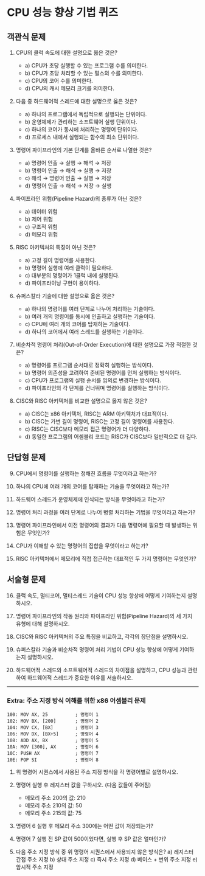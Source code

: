 # CPU 성능 향상 기법 퀴즈

## 객관식 문제

1. CPU의 클럭 속도에 대한 설명으로 옳은 것은?

   - a) CPU가 초당 실행할 수 있는 프로그램 수를 의미한다.
   - b) CPU가 초당 처리할 수 있는 펄스의 수를 의미한다.
   - c) CPU의 코어 수를 의미한다.
   - d) CPU의 캐시 메모리 크기를 의미한다.

2. 다음 중 하드웨어적 스레드에 대한 설명으로 옳은 것은?

   - a) 하나의 프로그램에서 독립적으로 실행되는 단위이다.
   - b) 운영체제가 관리하는 소프트웨어 실행 단위이다.
   - c) 하나의 코어가 동시에 처리하는 명령어 단위이다.
   - d) 프로세스 내에서 실행되는 함수의 최소 단위이다.

3. 명령어 파이프라인의 기본 단계를 올바른 순서로 나열한 것은?

   - a) 명령어 인출 → 실행 → 해석 → 저장
   - b) 명령어 인출 → 해석 → 실행 → 저장
   - c) 해석 → 명령어 인출 → 실행 → 저장
   - d) 명령어 인출 → 해석 → 저장 → 실행

4. 파이프라인 위험(Pipeline Hazard)의 종류가 아닌 것은?

   - a) 데이터 위험
   - b) 제어 위험
   - c) 구조적 위험
   - d) 메모리 위험

5. RISC 아키텍처의 특징이 아닌 것은?

   - a) 고정 길이 명령어를 사용한다.
   - b) 명령어 실행에 여러 클럭이 필요하다.
   - c) 대부분의 명령어가 1클럭 내에 실행된다.
   - d) 파이프라이닝 구현이 용이하다.

6. 슈퍼스칼라 기술에 대한 설명으로 옳은 것은?

   - a) 하나의 명령어를 여러 단계로 나누어 처리하는 기술이다.
   - b) 여러 개의 명령어를 동시에 인출하고 실행하는 기술이다.
   - c) CPU에 여러 개의 코어를 탑재하는 기술이다.
   - d) 하나의 코어에서 여러 스레드를 실행하는 기술이다.

7. 비순차적 명령어 처리(Out-of-Order Execution)에 대한 설명으로 가장 적절한 것은?

   - a) 명령어를 프로그램 순서대로 정확히 실행하는 방식이다.
   - b) 명령어 의존성을 고려하여 준비된 명령어를 먼저 실행하는 방식이다.
   - c) CPU가 프로그램의 실행 순서를 임의로 변경하는 방식이다.
   - d) 파이프라인의 각 단계를 건너뛰며 명령어를 실행하는 방식이다.

8. CISC와 RISC 아키텍처를 비교한 설명으로 옳지 않은 것은?
   - a) CISC는 x86 아키텍처, RISC는 ARM 아키텍처가 대표적이다.
   - b) CISC는 가변 길이 명령어, RISC는 고정 길이 명령어를 사용한다.
   - c) RISC는 CISC보다 메모리 접근 명령어가 더 다양하다.
   - d) 동일한 프로그램의 어셈블리 코드는 RISC가 CISC보다 일반적으로 더 길다.

## 단답형 문제

9. CPU에서 명령어를 실행하는 정해진 흐름을 무엇이라고 하는가?

10. 하나의 CPU에 여러 개의 코어를 탑재하는 기술을 무엇이라고 하는가?

11. 하드웨어 스레드가 운영체제에 인식되는 방식을 무엇이라고 하는가?

12. 명령어 처리 과정을 여러 단계로 나누어 병렬 처리하는 기법을 무엇이라고 하는가?

13. 명령어 파이프라인에서 이전 명령어의 결과가 다음 명령어에 필요할 때 발생하는 위험은 무엇인가?

14. CPU가 이해할 수 있는 명령어의 집합을 무엇이라고 하는가?

15. RISC 아키텍처에서 메모리에 직접 접근하는 대표적인 두 가지 명령어는 무엇인가?

## 서술형 문제

16. 클럭 속도, 멀티코어, 멀티스레드 기술이 CPU 성능 향상에 어떻게 기여하는지 설명하시오.

17. 명령어 파이프라인의 작동 원리와 파이프라인 위험(Pipeline Hazard)의 세 가지 유형에 대해 설명하시오.

18. CISC와 RISC 아키텍처의 주요 특징을 비교하고, 각각의 장단점을 설명하시오.

19. 슈퍼스칼라 기술과 비순차적 명령어 처리 기법이 CPU 성능 향상에 어떻게 기여하는지 설명하시오.

20. 하드웨어적 스레드와 소프트웨어적 스레드의 차이점을 설명하고, CPU 성능과 관련하여 하드웨어적 스레드가 중요한 이유를 서술하시오.

---

### Extra: 주소 지정 방식 이해를 위한 x86 어셈블리 문제

```assembly
100: MOV AX, 25          ; 명령어 1
102: MOV BX, [200]       ; 명령어 2
104: MOV CX, [BX]        ; 명령어 3
106: MOV DX, [BX+5]      ; 명령어 4
108: ADD AX, BX          ; 명령어 5
10A: MOV [300], AX       ; 명령어 6
10C: PUSH AX             ; 명령어 7
10E: POP SI              ; 명령어 8
```

1. 위 명령어 시퀀스에서 사용된 주소 지정 방식을 각 명령어별로 설명하시오.

2. 명령어 실행 후 레지스터 값을 구하시오. (다음 값들이 주어짐)

   - 메모리 주소 200의 값: 210
   - 메모리 주소 210의 값: 50
   - 메모리 주소 215의 값: 75

3. 명령어 6 실행 후 메모리 주소 300에는 어떤 값이 저장되는가?

4. 명령어 7 실행 전 SP 값이 500이었다면, 실행 후 SP 값은 얼마인가?

5. 다음 주소 지정 방식 중 위 명령어 시퀀스에서 사용되지 않은 방식은?
   a) 레지스터 간접 주소 지정
   b) 상대 주소 지정
   c) 즉시 주소 지정
   d) 베이스 + 변위 주소 지정
   e) 암시적 주소 지정
